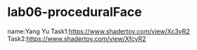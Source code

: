 # lab06-proceduralFace
name:Yang Yu
Task1:https://www.shadertoy.com/view/Xc3yR2
Task2:https://www.shadertoy.com/view/XfcyR2

